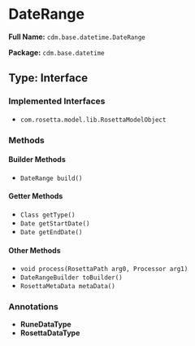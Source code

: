 # DateRange

**Full Name:** `cdm.base.datetime.DateRange`

**Package:** `cdm.base.datetime`

## Type: Interface

### Implemented Interfaces

- `com.rosetta.model.lib.RosettaModelObject`

### Methods

#### Builder Methods

- `DateRange build()`

#### Getter Methods

- `Class getType()`
- `Date getStartDate()`
- `Date getEndDate()`

#### Other Methods

- `void process(RosettaPath arg0, Processor arg1)`
- `DateRangeBuilder toBuilder()`
- `RosettaMetaData metaData()`

### Annotations

- **RuneDataType**
- **RosettaDataType**

